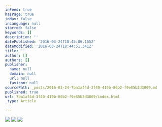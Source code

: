 ```yaml
---
inFeed: true
hasPage: true
inNav: false
inLanguage: null
starred: false
keywords: []
description: ''
datePublished: '2016-03-24T18:45:06.155Z'
dateModified: '2016-03-24T18:44:51.341Z'
title: ''
author: []
authors: []
publisher:
  name: null
  domain: null
  url: null
  favicon: null
sourcePath: _posts/2016-03-24-7ba1af4d-3f40-419b-86b2-f9e85b3d3069.md
published: true
url: 7ba1af4d-3f40-419b-86b2-f9e85b3d3069/index.html
_type: Article

---
```

![](https://the-grid-user-content.s3-us-west-2.amazonaws.com/636973f3-f5a2-4270-ba3f-313fa00335d2.jpg)
![](https://the-grid-user-content.s3-us-west-2.amazonaws.com/fa130aa8-db65-4979-b4ff-0c1aeb7bea60.jpg)
![](https://the-grid-user-content.s3-us-west-2.amazonaws.com/f3f8cd81-52dd-464a-839d-aab4f5895ac3.jpg)